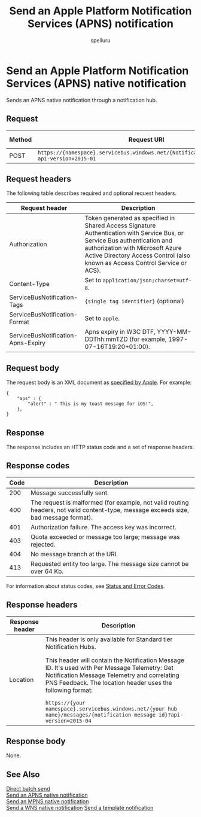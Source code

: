 ﻿---
title: "Send an Apple Platform Notification Services (APNS) notification"
ms.custom: ""
ms.date: 04/05/2019
ms.reviewer: ""
ms.service: "notification-hubs"
ms.suite: ""
ms.tgt_pltfrm: ""
ms.topic: "reference"
author: "spelluru"
ms.author: "spelluru"
manager: "timlt"

---


# Send an Apple Platform Notification Services (APNS) native notification
Sends an APNS native notification through a notification hub.

## Request

| Method | Request URI | HTTP Version |
| ------ | ----------- | ------------ | 
| POST | `https://{namespace}.servicebus.windows.net/{NotificationHub}/messages/?api-version=2015-01` | HTTP/1.1 |

## Request headers

The following table describes required and optional request headers.

| Request header | Description |
| -------------- | ----------- | 
| Authorization | Token generated as specified in Shared Access Signature Authentication with Service Bus, or Service Bus authentication and authorization with Microsoft Azure Active Directory Access Control (also known as Access Control Service or ACS). |
| Content-Type | Set to `application/json;charset=utf-8`. |
| ServiceBusNotification-Tags | `{single tag identifier}` (optional) |
| ServiceBusNotification-Format | Set to `apple`. |
| ServiceBusNotification-Apns-Expiry | Apns expiry in W3C DTF, YYYY-MM-DDThh:mmTZD (for example, 1997-07-16T19:20+01:00). |


## Request body

The request body is an XML document as [specified by Apple](http://developer.apple.com/library/ios/#documentation/networkinginternet/conceptual/remotenotificationspg/applepushservice/applepushservice.html). For example:

    { 
        "aps" : { 
            "alert" : " This is my toast message for iOS!", 
        }, 
    }

## Response

The response includes an HTTP status code and a set of response headers.

## Response codes

| Code | Description |
| ---- | ----------- | 
| 200 | Message successfully sent. |
| 400 | The request is malformed (for example, not valid routing headers, not valid content-type, message exceeds size, bad message format). |
| 401 | Authorization failure. The access key was incorrect. |
| 403 | Quota exceeded or message too large; message was rejected. |
| 404 | No message branch at the URI. |
| 413 | Requested entity too large. The message size cannot be over 64 Kb. |

For information about status codes, see [Status and Error Codes](/rest/api/storageservices/Common-REST-API-Error-Codes).

## Response headers

| Response header | Description |
| --------------- | ----------- | 
| Location | This header is only available for Standard tier Notification Hubs. <p>This header will contain the Notification Message ID. It's used with Per Message Telemetry: Get Notification Message Telemetry and correlating PNS Feedback. The location header uses the following format:</p>`https://{your namespace}.servicebus.windows.net/{your hub name}/messages/{notification message id}?api-version=2015-04`

## Response body

None.

## See Also
[Direct batch send](direct-batch-send.md)  
[Send an APNS native notification](send-apns-native-notification.md)  
[Send an MPNS native notification](send-mpns-native-notification.md)  
[Send a WNS native notification](send-wns-native-notification.md)
[Send a template notification](send-template-notification.md)  

